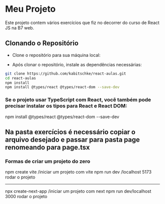 
# Meu Projeto

Este projeto contem vários exercícios que fiz no decorrer do curso de React JS na B7 web.


## Clonando o Repositório

- Clone o repositório para sua máquina local:

- Após clonar o repositório, instale as dependências necessárias:



```sh
git clone https://github.com/kabitschke/react-aulas.git
cd react-aulas
npm install
npm install @types/react @types/react-dom --save-dev

```

### Se o projeto usar TypeScript com React, você também pode precisar instalar os tipos para React e React DOM:

npm install @types/react @types/react-dom --save-dev

## Na pasta exercícios é necessário copiar o arquivo desejado e passar para pasta page renomeando para page.tsx

### Formas de criar um projeto do zero 


npm create vite /iniciar um projeto com vite
npm run dev  /localhost 5173 rodar o projeto

****************************************************

npx create-next-app /iniciar um projeto com next
npm run dev/localhost 3000 rodar o projeto